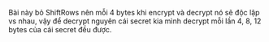 Bài này bỏ ShiftRows nên mỗi 4 bytes khi encrypt và decrypt nó sẽ độc lập vs nhau, vậy để decrypt nguyên cái secret kia mình decrypt mỗi lần 4, 8, 12 bytes của cái secret đều được. 
